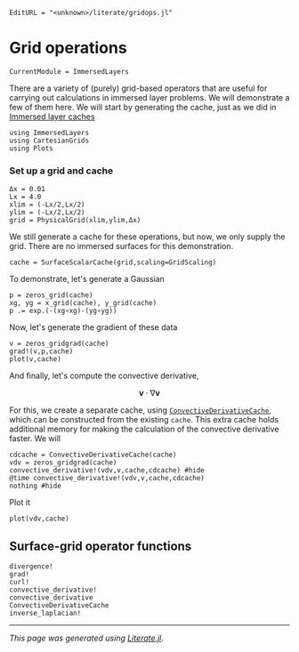 ```@meta
EditURL = "<unknown>/literate/gridops.jl"
```

# Grid operations

```@meta
CurrentModule = ImmersedLayers
```

There are a variety of (purely) grid-based operators that are useful for carrying
out calculations in immersed layer problems. We will demonstrate a few of them
here.
We will start by generating the cache, just as we did in [Immersed layer caches](@ref)

````@example gridops
using ImmersedLayers
using CartesianGrids
using Plots
````

### Set up a grid and cache

````@example gridops
Δx = 0.01
Lx = 4.0
xlim = (-Lx/2,Lx/2)
ylim = (-Lx/2,Lx/2)
grid = PhysicalGrid(xlim,ylim,Δx)
````

We still generate a cache for these operations, but
now, we only supply the grid. There are no immersed surfaces
for this demonstration.

````@example gridops
cache = SurfaceScalarCache(grid,scaling=GridScaling)
````

To demonstrate, let's generate a Gaussian

````@example gridops
p = zeros_grid(cache)
xg, yg = x_grid(cache), y_grid(cache)
p .= exp.(-(xg∘xg)-(yg∘yg))
````

Now, let's generate the gradient of these data

````@example gridops
v = zeros_gridgrad(cache)
grad!(v,p,cache)
plot(v,cache)
````

And finally, let's compute the convective derivative,

$$\mathbf{v}\cdot\nabla\mathbf{v}$$

For this, we create a separate cache, using [`ConvectiveDerivativeCache`](@ref), which
can be constructed from the existing `cache`. This extra cache holds additional
memory for making the calculation of the convective derivative faster. We will

````@example gridops
cdcache = ConvectiveDerivativeCache(cache)
vdv = zeros_gridgrad(cache)
convective_derivative!(vdv,v,cache,cdcache) #hide
@time convective_derivative!(vdv,v,cache,cdcache)
nothing #hide
````

Plot it

````@example gridops
plot(vdv,cache)
````

## Surface-grid operator functions
```@docs
divergence!
grad!
curl!
convective_derivative!
convective_derivative
ConvectiveDerivativeCache
inverse_laplacian!
```

---

*This page was generated using [Literate.jl](https://github.com/fredrikekre/Literate.jl).*

